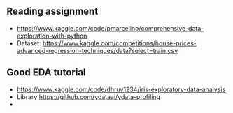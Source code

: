 ## Reading assignment
- https://www.kaggle.com/code/pmarcelino/comprehensive-data-exploration-with-python
- Dataset: https://www.kaggle.com/competitions/house-prices-advanced-regression-techniques/data?select=train.csv

## Good EDA tutorial
- https://www.kaggle.com/code/dhruv1234/iris-exploratory-data-analysis
- Library https://github.com/ydataai/ydata-profiling
- 
